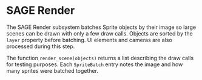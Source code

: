 # SAGE Render

The SAGE Render subsystem batches Sprite objects by their image so large scenes
can be drawn with only a few draw calls. Objects are sorted by the `layer`
property before batching. UI elements and cameras are also processed during this
step.

The function `render_scene(objects)` returns a list describing the draw calls
for testing purposes. Each `SpriteBatch` entry notes the image and how many
sprites were batched together.
